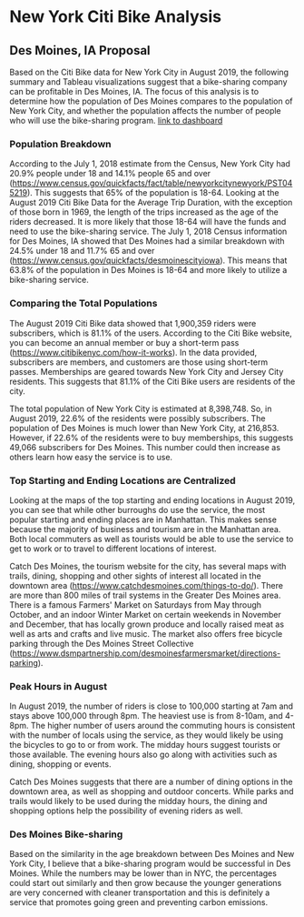 # New York Citi Bike Analysis
## Des Moines, IA Proposal
Based on the Citi Bike data for New York City in August 2019, the following summary and Tableau visualizations suggest that a bike-sharing company can be profitable in Des Moines, IA. The focus of this analysis is to determine how the population of Des Moines compares to the population of New York City, and whether the population affects the number of people who will use the bike-sharing program.
[link to dashboard](https://public.tableau.com/views/NY_CitiBike_15794192179810/Bikesharing?:display_count=y&publish=yes&:origin=viz_share_link "link to dashboard")

### Population Breakdown
According to the July 1, 2018 estimate from the Census, New York City had 20.9% people under 18 and 14.1% people 65 and over (https://www.census.gov/quickfacts/fact/table/newyorkcitynewyork/PST045219). This suggests that 65% of the population is 18-64. Looking at the August 2019 Citi Bike Data for the Average Trip Duration, with the exception of those born in 1969, the length of the trips increased as the age of the riders decreased. It is more likely that those 18-64 will have the funds and need to use the bike-sharing service. The July 1, 2018 Census information for Des Moines, IA showed that Des Moines had a similar breakdown with 24.5% under 18 and 11.7% 65 and over (https://www.census.gov/quickfacts/desmoinescityiowa). This means that 63.8% of the population in Des Moines is 18-64 and more likely to utilize a bike-sharing service.

### Comparing the Total Populations
The August 2019 Citi Bike data showed that 1,900,359 riders were subscribers, which is 81.1% of the users. According to the Citi Bike website, you can become an annual member or buy a short-term pass (https://www.citibikenyc.com/how-it-works). In the data provided, subscribers are members, and customers are those using short-term passes. Memberships are geared towards New York City and Jersey City residents. This suggests that 81.1% of the Citi Bike users are residents of the city.

The total population of New York City is estimated at 8,398,748. So, in August 2019, 22.6% of the residents were possibly subscribers. The population of Des Moines is much lower than New York City, at 216,853. However, if 22.6% of the residents were to buy memberships, this suggests 49,066 subscribers for Des Moines. This number could then increase as others learn how easy the service is to use.

### Top Starting and Ending Locations are Centralized
Looking at the maps of the top starting and ending locations in August 2019, you can see that while other burroughs do use the service, the most popular starting and ending places are in Manhattan. This makes sense because the majority of business and tourism are in the Manhattan area. Both local commuters as well as tourists would be able to use the service to get to work or to travel to different locations of interest.

Catch Des Moines, the tourism website for the city, has several maps with trails, dining, shopping and other sights of interest all located in the downtown area (https://www.catchdesmoines.com/things-to-do/). There are more than 800 miles of trail systems in the Greater Des Moines area. There is a famous Farmers' Market on Saturdays from May through October, and an indoor Winter Market on certain weekends in November and December, that has locally grown produce and locally raised meat as well as arts and crafts and live music. The market also offers free bicycle parking through the Des Moines Street Collective (https://www.dsmpartnership.com/desmoinesfarmersmarket/directions-parking).

### Peak Hours in August
In August 2019, the number of riders is close to 100,000 starting at 7am and stays above 100,000 through 8pm. The heaviest use is from 8-10am, and 4-8pm. The higher number of users around the commuting hours is consistent with the number of locals using the service, as they would likely be using the bicycles to go to or from work. The midday hours suggest tourists or those available. The evening hours also go along with activities such as dining, shopping or events.

Catch Des Moines suggests that there are a number of dining options in the downtown area, as well as shopping and outdoor concerts. While parks and trails would likely to be used during the midday hours, the dining and shopping options help the possibility of evening riders as well.

### Des Moines Bike-sharing
Based on the similarity in the age breakdown between Des Moines and New York City, I believe that a bike-sharing program would be successful in Des Moines. While the numbers may be lower than in NYC, the percentages could start out similarly and then grow because the younger generations are very concerned with cleaner transportation and this is definitely a service that promotes going green and preventing carbon emissions.